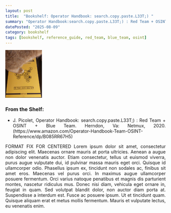 ```yaml
---
layout: post
title:  "Bookshelf: Operator Handbook: search.copy.paste.L33T;) "
summary: "Operator Handbook:search.copy.paste.L33T;) : Red Team + OSINT + Blue Team, by J. Picolet (with Netmux)"
datePosted: "2025-08-09"
category: bookshelf
tags: [bookshelf, reference_guide, red_team, blue_team, osint]
---
```

<style>
.justified-content {
    text-align: justify;
    text-justify: inter-word;
}
</style>

<div class="justified-content">

<img src="/media/imgs/bookshelf/bookshelf_operator_handbook.JPG" alt="Operator Handbook:search.copy.paste.L33T;) : Red Team + OSINT + Blue Team, by J. Picolet (with Netmux)" height="150px">

<br>
<h3> From the Shelf: </h3>
<ul>
    <li>J. Picolet, Operator Handbook: search.copy.paste.L33T;) : Red Team + OSINT + Blue Team. Herndon, Va: Netmux, 2020. 
    (https://www.amazon.com/Operator-Handbook-Team-OSINT-Reference/dp/B085RR67H5)</li>
</ul>

<p>
FORMAT FIX FOR CENTERED
Lorem ipsum dolor sit amet, consectetur adipiscing elit. Maecenas ornare mauris at porta ultricies. Aenean a augue non dolor venenatis auctor. Etiam consectetur, tellus ut euismod viverra, purus augue vulputate dui, id pulvinar massa mauris eget orci. Quisque id ullamcorper odio. Phasellus ipsum ex, tincidunt non sodales ac, finibus sit amet eros. Maecenas vel purus orci. In maximus augue ullamcorper posuere fermentum. Orci varius natoque penatibus et magnis dis parturient montes, nascetur ridiculus mus. Donec nisi diam, vehicula eget ornare in, feugiat in quam. Sed volutpat blandit dolor, non auctor diam porta at. Suspendisse a interdum est. Fusce ac posuere ipsum. Ut et tincidunt quam. Quisque aliquam erat et metus mollis fermentum. Mauris et vulputate lectus, eu venenatis enim. 
</p>
